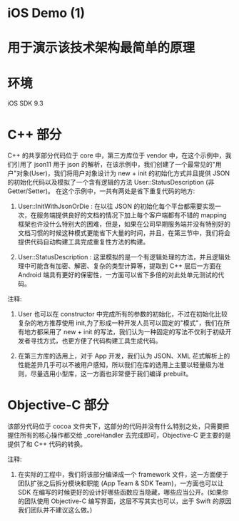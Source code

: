 # iOS Demo (1)
# 用于演示该技术架构最简单的原理

# 环境
iOS SDK 9.3

# C++ 部分
C++ 的共享部分代码位于 core 中，第三方库位于 vendor 中，在这个示例中，我们引用了 json11 用于 json 的解析，在该示例中，我们创建了一个最常见的"用户"对象(User)，我们将用户对象设计为 new + init 的初始化方式并且提供 JSON 的初始化代码以及模拟了一个含有逻辑的方法 User::StatusDescription (非 Getter/Setter)。
在这个示例中，一共有两处是省下重复代码的地方:

1. User::InitWithJsonOrDie : 在以往 JSON 的初始化每个平台都需要实现一次，在服务端提供良好的文档的情况下加上每个客户端都有不错的 mapping 框架也许没什么特别大的困难，但是，如果在公司早期服务端并没有特别好的文档习惯的时候这种模式更能省下大量的时间，并且，在第三节中，我们将会提供代码自动构建工具完成重复性方法的构建。

2. User::StatusDescription : 这里模拟的是一个有逻辑处理的方法，并且逻辑处理中可能含有加密、解密、复杂的类型计算等，提取到 C++ 层后一方面在 Android 端具有更好的保密性，一方面可以省下多倍的对此处单元测试的代码。

注释:

1. User 也可以在 constructor 中完成所有的参数的初始化，不过在初始化比较复杂的地方推荐使用 init,为了形成一种开发人员可以固定的"模式"，我们在所有地方都采用了 new + init 的写法，我们认为一种固定的写法不仅利于初级开发者寻找方式，也更方便了代码构建工具生成代码。

2. 在第三方库的选用上，对于 App 开发，我们认为 JSON、XML 花式解析上的性能差异几乎可以不被用户感知，所以我们在库的选用上主要以轻量级为准则，尽量选用小型库，这一方面也非常便于我们编译 prebuilt。

# Objective-C 部分
该部分代码位于 cocoa 文件夹下，这部分的代码并没有什么特别之处，只需要把握住所有的核心操作都交给 _coreHandler 去完成即可，Objective-C 更主要的是提供了和 C++ 代码的转换。

注释:
1. 在实际的工程中，我们将该部分编译成一个 framework 文件，这一方面便于团队扩张之后拆分模块和职能 (App Team & SDK Team)，一方面也可以让 SDK 在编写的时候更好的设计好哪些函数应当隐藏，哪些应当公开。(如果你的团队使用 Objective-C 编写界面，这层不写其实也可以，出于 Swift 的原因我们团队并不建议这么做。)
